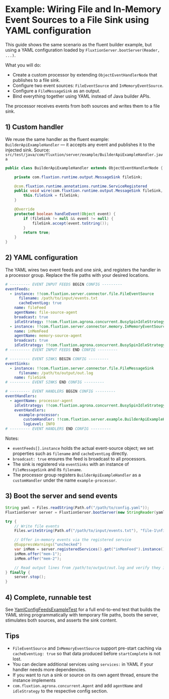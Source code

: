 # Example: Wiring File and In‑Memory Event Sources to a File Sink using YAML configuration

This guide shows the same scenario as the fluent builder example, but using a YAML configuration loaded by
`FluxtionServer.bootServer(Reader, ...)`.

What you will do:

- Create a custom processor by extending `ObjectEventHandlerNode` that publishes to a file sink.
- Configure two event sources: `FileEventSource` and `InMemoryEventSource`.
- Configure a `FileMessageSink` as an output.
- Bind everything together using YAML instead of Java builder APIs.

The processor receives events from both sources and writes them to a file sink.

## 1) Custom handler

We reuse the same handler as the fluent example: `BuilderApiExampleHandler` — it accepts any event and publishes it to
the injected sink.
Source: `src/test/java/com/fluxtion/server/example/BuilderApiExampleHandler.java`

```java
public class BuilderApiExampleHandler extends ObjectEventHandlerNode {

    private com.fluxtion.runtime.output.MessageSink fileSink;

    @com.fluxtion.runtime.annotations.runtime.ServiceRegistered
    public void wire(com.fluxtion.runtime.output.MessageSink fileSink, String name) {
        this.fileSink = fileSink;
    }

    @Override
    protected boolean handleEvent(Object event) {
        if (fileSink != null && event != null) {
            fileSink.accept(event.toString());
        }
        return true;
    }
}
```

## 2) YAML configuration

The YAML wires two event feeds and one sink, and registers the handler in a processor group. Replace the file paths
with your desired locations.

```yaml
# --------- EVENT INPUT FEEDS BEGIN CONFIG ---------
eventFeeds:
  - instance: !!com.fluxtion.server.connector.file.FileEventSource
      filename: /path/to/input/events.txt
      cacheEventLog: true
    name: fileFeed
    agentName: file-source-agent
    broadcast: true
    idleStrategy: !!com.fluxtion.agrona.concurrent.BusySpinIdleStrategy { }
  - instance: !!com.fluxtion.server.connector.memory.InMemoryEventSource { cacheEventLog: true }
    name: inMemFeed
    agentName: memory-source-agent
    broadcast: true
    idleStrategy: !!com.fluxtion.agrona.concurrent.BusySpinIdleStrategy { }
# --------- EVENT INPUT FEEDS END CONFIG ---------

# --------- EVENT SINKS BEGIN CONFIG ---------
eventSinks:
  - instance: !!com.fluxtion.server.connector.file.FileMessageSink
      filename: /path/to/output/out.log
    name: fileSink
# --------- EVENT SINKS END CONFIG ---------

# --------- EVENT HANDLERS BEGIN CONFIG ---------
eventHandlers:
  - agentName: processor-agent
    idleStrategy: !!com.fluxtion.agrona.concurrent.BusySpinIdleStrategy { }
    eventHandlers:
      example-processor:
        customHandler: !!com.fluxtion.server.example.BuilderApiExampleHandler { }
        logLevel: INFO
# --------- EVENT HANDLERS END CONFIG ---------
```

Notes:

- `eventFeeds[].instance` holds the actual event-source object; we set properties such as `filename` and `cacheEventLog`
  directly.
- `broadcast: true` ensures the feed is broadcast to all processors.
- The sink is registered via `eventSinks` with an instance of `FileMessageSink` and its `filename`.
- The processor group registers `BuilderApiExampleHandler` as a `customHandler` under the name `example-processor`.

## 3) Boot the server and send events

```java
String yaml = Files.readString(Path.of("/path/to/config.yaml"));
FluxtionServer server = FluxtionServer.bootServer(new StringReader(yaml), rec -> {});

try {
    // Write file events
    Files.writeString(Path.of("/path/to/input/events.txt"), "file-1\nfile-2\n", StandardCharsets.UTF_8);

    // Offer in-memory events via the registered service
    @SuppressWarnings("unchecked")
    var inMem = server.registeredServices().get("inMemFeed").instance();
    inMem.offer("mem-1");
    inMem.offer("mem-2");

    // Read output lines from /path/to/output/out.log and verify they include all four events
} finally {
    server.stop();
}
```

## 4) Complete, runnable test

See [YamlConfigFeedsExampleTest](https://github.com/gregv12/fluxtion-server/blob/main/src/test/java/com/fluxtion/server/example/YamlConfigFeedsExampleTest.java)
for a full end-to-end test that builds the YAML string programmatically with temporary file paths, boots the server,
stimulates both sources, and asserts the sink content.

## Tips

- `FileEventSource` and `InMemoryEventSource` support pre-start caching via `cacheEventLog: true` so that data produced
  before `startComplete` is not lost.
- You can declare additional services using `services:` in YAML if your handler needs more dependencies.
- If you want to run a sink or source on its own agent thread, ensure the instance implements
- `com.fluxtion.agrona.concurrent.Agent` and add `agentName` and `idleStrategy` to the respective config section.
